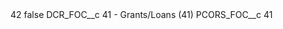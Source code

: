 <?xml version="1.0" encoding="UTF-8"?>
<CustomMetadata xmlns="http://soap.sforce.com/2006/04/metadata" xmlns:xsi="http://www.w3.org/2001/XMLSchema-instance" xmlns:xsd="http://www.w3.org/2001/XMLSchema">
    <label>42</label>
    <protected>false</protected>
    <values>
        <field>DCR_FOC__c</field>
        <value xsi:type="xsd:string">41 - Grants/Loans (41)</value>
    </values>
    <values>
        <field>PCORS_FOC__c</field>
        <value xsi:type="xsd:string">41</value>
    </values>
</CustomMetadata>
